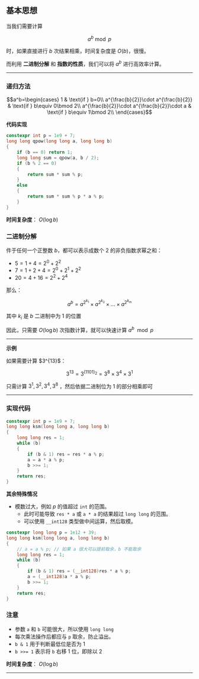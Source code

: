 

## 基本思想

当我们需要计算

$$
a^b \bmod p
$$

时，如果直接进行 $b$ 次结果相乘，时间复杂度是 $O(b)$，很慢。

而利用 **二进制分解** 和 **指数的性质**，我们可以将 $a^b$ 进行高效率计算。

---

### 递归方法

$$a^b=\begin{cases}
1 & \text{if } b=0\\
a^{\frac{b}{2}}\cdot a^{\frac{b}{2}}  & \text{if } b\equiv 0\bmod 2\\
a^{\frac{b}{2}}\cdot a^{\frac{b}{2}}\cdot a  & \text{if } b\equiv 1\bmod 2\\
\end{cases}$$

**代码实现**

```cpp
constexpr int p = 1e9 + 7;
long long qpow(long long a, long long b)
{
    if (b == 0) return 1;
    long long sum = qpow(a, b / 2);
    if (b % 2 == 0)
    {
        return sum * sum % p;
    }
    else
    {
        return sum * sum % p * a % p;
    }
} 
```

**时间复杂度**： $O(\log b)$

### 二进制分解

件于任何一个正整数 $b$，都可以表示成数个 $2$ 的非负指数求幂之和：

* $5 = 1 + 4 = 2^0 + 2^2$
* $7 = 1 + 2 + 4 = 2^0 + 2^1 + 2^2$
* $20 = 4 + 16 = 2^2 + 2^4$

那么：

$$
a^b = a^{2^{k_1}} \times a^{2^{k_2}} \times \dots \times a^{2^{k_m}}
$$

其中 $k_i$ 是 $b$ 二进制中为 $1$ 的位置

因此，只需要 $O(\log b)$ 次指数计算，就可以快速计算 $a^b \mod p$

---

**示例**

如果需要计算 \$3^{13}\$：

$$
3^{13} = 3^{(1101)_2} = 3^8 \times 3^4 \times 3^1
$$

只需计算 $3^1, 3^2, 3^4, 3^8$ ，然后依据二进制位为 $1$ 的部分相乘即可

---

### 实现代码

```cpp
constexpr int p = 1e9 + 7;
long long ksm(long long a, long long b)
{
    long long res = 1;
    while (b)
    {
        if (b & 1) res = res * a % p;
        a = a * a % p;
        b >>= 1;
    }
    return res;
}
```


**其余特殊情况**

- 模数过大，例如 $p$ 的值超过 `int` 的范围。
    - 此时可能导致 `res * a` 或 `a * a` 的结果超过 `long long` 的范围。
    - 可以使用 `__int128` 类型做中间运算，然后取模。

```cpp
constexpr long long p = 1e12 + 39;
long long ksm(long long a, long long b)
{
	// a = a % p; // 如果 a 很大可以提前取余，b 不能取余 
    long long res = 1;
    while (b)
    {
        if (b & 1) res = (__int128)res * a % p;
        a = (__int128)a * a % p;
        b >>= 1;
    }
    return res;
}
```

### 注意

* 参数 `a` 和 `b` 可能很大，所以使用 `long long`
* 每次乘法操作后都应与 `p` 取余，防止溢出。
* `b & 1` 用于判断最低位是否为 $1$
* `b >>= 1` 表示将 `b` 右移 $1$ 位，即除以 $2$


**时间复杂度**： $O(\log b)$

---


